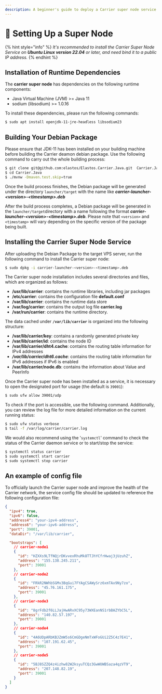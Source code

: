 ```yaml
---
description: A beginner's guide to deploy a Carrier super node service
---
```


# 🔆 Setting Up a Super Node

{% hint style="info" %}
_It's recommended to install the Carrier Super Node Service on **Ubuntu Linux version 22.04** or later, and need bind it to a public IP address._
{% endhint %}

## Installation of Runtime Dependencies

The **carrier super node** has dependencies on the following runtime components:

* Java Virtual Machine (JVM) >= Java 11
* sodium (libsodium) >= 1.0.16

To install these dependencies, please run the following commands:

```sh
$ sudo apt install openjdk-11-jre-headless libsodium23
```

## &#x20;Building Your Debian Package

Please ensure that JDK-11 has been installed on your building machine before building the Carrier deamon debian package. Use the following command to carry out the whole building process:

```sh
$ git clone git@github.com:elastos/Elastos.Carrier.Java.git  Carrier.Java
$ cd Carrier.Java
$ ./mvnw -Dmaven.test.skip=true
```

Once the build process finishes, the Debian package will be generated under the directory `launcher/target` with the name like _**carrier-launcher-\<version>-\<timestamp>.deb**_

After the build process completes, a Debian package will be generated in the `launcher/target`directory with a name following the format _**carrier-launcher-\<version>-\<timestamp>.deb**_. Please note that  `<version>` and `<timestamp>` will vary depending on the specific version of the package being built.

## Installing the Carrier Super Node Service

After uploading the Debian Package to the target VPS server, run the following command to install the Carrier super node:

```sh
$ sudo dpkg -i carrier-launcher-<version>-<timestamp>.deb
```

The Carrier super node installation includes several directories and files, which are organized as follows:&#x20;

* **/usr/lib/carrier**:  contains the runtime libraries, including jar packages
* **/etc/carrier**:  contains the configuration file **default.conf**
* **/var/lib/carrier**:  contains the runtime data store
* **/var/log/carrier**: contains the output log file **carrier.log**
* **/var/run/carrier**: contains the runtime directory.

The data cached under **`/var/lib/carrier`** is organized into the following structure:

* **/var/lib/carrier/key**: contains a randomly generated private key
* **/var/lib/carrier/id**: contains the node ID
* **/var/lib/carrier/dht4.cache**: contains the routing table information for IPv4 addresses
* _**/var/lib/carrier/dht6.cache**_: contains the routing table information for IPv6 addresses if IPv6 is enabled
* **/var/lib/carrier/node.db**: contains the information about Value and PeerInfo

Once the Carrier super node has been installed as a service, it is necessary to open the designated port for usage (the default is `39001`):

```sh
$ sudo ufw allow 39001/udp
```

To check if the port is accessible, use the following command. Additionally, you can review the log file for more detailed information on the current running status:

```sh
$ sudo ufw status verbose
$ tail -f /var/log/carrier/carrier.log
```

We would also recommend using the '`systemctl`' command to check the status of the Carrier daemon service or to start/stop the service:

```sh
$ systemctl status carrier
$ sudo systemctl start carrier
$ sudo systemctl stop carrier
```

## An example of config file

To officially launch the Carrier super node and improve the health of the Carrier network, the service config file should be updated to reference the following configuration file:

```json
{
  "ipv4": true,
  "ipv6": false,
  "address4": "your-ipv4-address",
  "address6": "your-ipv6-address",
  "port": 39001,
  "dataDir": "/var/lib/carrier",

  "bootstraps": [
    // carrier-node1
    {
      "id": "HZXXs9LTfNQjrDKvvexRhuMk8TTJhYCfrHwaj3jUzuhZ",
      "address": "155.138.245.211",
      "port": 39001
    },
    // carrier-node2
    {
      "id": "FRkR2NWhbSGMv3BqGui7FYAgCSAWySrz6xmTAx9Ny7zo",
      "address": "45.76.161.175",
      "port": 39001
    },
    // carrier-node3
    {
      "id": "8grFdb2f6LLJajHwARvXC95y73WXEanNS1rbBAZYbC5L",
      "address": "140.82.57.197",
      "port": 39001
    },
    // carrier-node4
    {
      "id": "4A6UDpARbKBJZmW5s6CmGDgeNmTxWFoGUi2Z5C4z7E41",
      "address": "107.191.62.45",
      "port": 39001
    },
    // carrier-node5
    {
      "id": "5BJ8SZZQ4z4izhw82W2ksyuTCQz3GwWUWBSaza4qzVT9",
      "address": "207.148.82.19",
      "port": 39001
    }
  ] 
}
```
